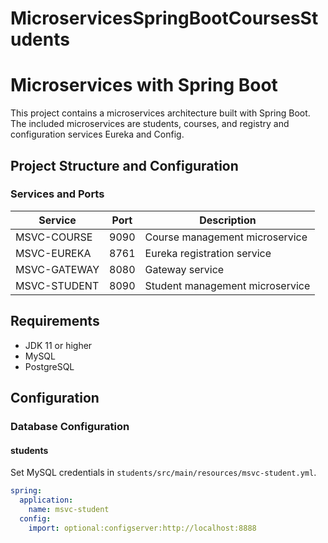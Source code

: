 # MicroservicesSpringBootCoursesStudents
# Microservices with Spring Boot

This project contains a microservices architecture built with Spring Boot. The included microservices are students, courses, and registry and configuration services Eureka and Config.

## Project Structure and Configuration

### Services and Ports

| Service       | Port | Description                          |
| --------------|------|--------------------------------------|
| MSVC-COURSE   | 9090 | Course management microservice       |
| MSVC-EUREKA   | 8761 | Eureka registration service          |
| MSVC-GATEWAY  | 8080 | Gateway service                      |
| MSVC-STUDENT  | 8090 | Student management microservice      |

## Requirements

- JDK 11 or higher
- MySQL
- PostgreSQL

## Configuration

### Database Configuration

#### students

Set MySQL credentials in `students/src/main/resources/msvc-student.yml`.

```yaml
spring:
  application:
    name: msvc-student
  config:
    import: optional:configserver:http://localhost:8888
```

